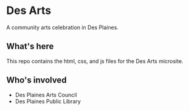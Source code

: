 Des Arts
========
A community arts celebration in Des Plaines.

What's here
-----------
This repo contains the html, css, and js files for the Des Arts microsite.

Who's involved
--------------
* Des Plaines Arts Council
* Des Plaines Public Library

